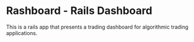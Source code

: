 # Rashboard - Rails Dashboard

This is a rails app that presents a trading dashboard for algorithmic trading applications.
